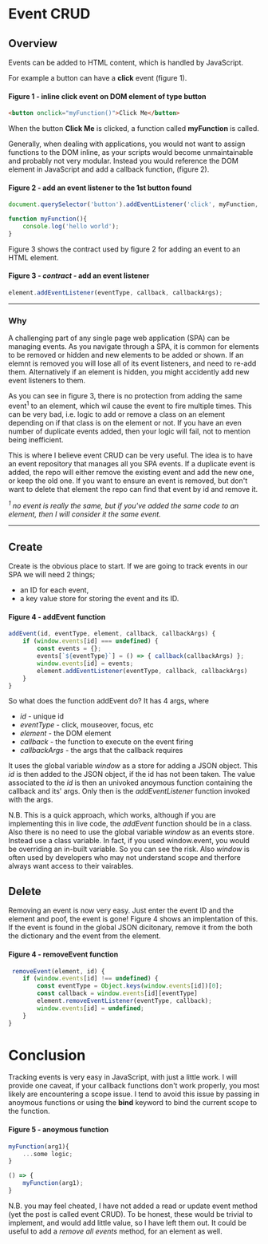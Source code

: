 # Event CRUD

## Overview
 Events can be added to HTML content, which is handled by JavaScript.

 For example a button can have a **click** event (figure 1).

 #### Figure 1 - inline click event on DOM element of type button

  ```html
<button onclick="myFunction()">Click Me</button>
```

When the button **Click Me** is clicked, a function called **myFunction** is called. 

Generally, when dealing with applications, you would not want to assign functions to the DOM inline, as your scripts would become unmaintainable and probably not very modular. Instead you would reference the DOM element in JavaScript and add a callback function, (figure 2).

#### Figure 2 - add an event listener to the 1st button found

```javascript
document.querySelector('button').addEventListener('click', myFunction, null);

function myFunction(){
    console.log('hello world');
}
```

Figure 3 shows the contract used by figure 2 for adding an event to an HTML element.

#### Figure 3 - *contract* - add an event listener 

```javascript
element.addEventListener(eventType, callback, callbackArgs);
```

***

### Why

A challenging part of any single page web application (SPA) can be managing events. As you navigate through a SPA, it is common for elements to be removed or hidden and new elements to be added or shown. If an elemnt is removed you will lose all of its event listeners, and need to re-add them. Alternatively if an element is hidden, you might accidently add new event listeners to them.

As you can see in figure 3, there is no protection from adding the same event<sup>1</sup> to an element, which wil cause the event to fire multiple times. This can be very bad, i.e. logic to add or remove a class on an element depending on if that class is on the element or not. If you have an even number of duplicate events added, then your logic will fail, not to mention being inefficient.  

This is where I believe event CRUD can be very useful. The idea is to have an event repository that manages all you SPA events. If a duplicate event is added, the repo will either remove the existing event and add the new one, or keep the old one. If you want to ensure an event is removed, but don't want to delete that element the repo can find that event by id and remove it.

*<sup>1</sup> no event is really the same, but if you've added the same code to an element, then I will consider it the same event.*

***

## Create

Create is the obvious place to start. If we are going to track events in our SPA we will need 2 things;
 - an ID for each event,
 - a key value store for storing the event and its ID.

#### Figure 4 - addEvent function
```javascript
addEvent(id, eventType, element, callback, callbackArgs) {
    if (window.events[id] === undefined) {
        const events = {};
        events[`${eventType}`] = () => { callback(callbackArgs) };
        window.events[id] = events;
        element.addEventListener(eventType, callback, callbackArgs)
    }
}
```

So what does the function addEvent do? It has 4 args, where
 - *id* - unique id
 - *eventType* - click, mouseover, focus, etc
 - *element* - the DOM element
 - *callback* - the function to execute on the event firing
 - *callbackArgs* - the args that the callback requires

It uses the global variable *window* as a store for adding a JSON object. This *id* is then added to the JSON object, if the id has not been taken. The value associated to the *id* is then an univoked anoymous function containing the callback and its' args. Only then is the *addEventListener* function invoked with the args.

N.B. This is a quick approach, which works, although if you are implementing this in live code, the *addEvent* function should be in a class. Also there is no need to use the global variable *window* as an events store. Instead use a class variable. In fact, if you used window.event, you would be overriding an in-built variable. So you can see the risk. Also *window* is often used by developers who may not understand scope and therfore always want access to their vairables.

## Delete

Removing an event is now very easy. Just enter the event ID and the element and poof, the event is gone! Figure 4 shows an implentation of this. If the event is found in the global JSON dicitonary, remove it from the both the dictionary and the event from the element.

#### Figure 4 - removeEvent function
```javascript
 removeEvent(element, id) {
    if (window.events[id] !== undefined) {
        const eventType = Object.keys(window.events[id])[0];
        const callback = window.events[id][eventType]
        element.removeEventListener(eventType, callback);
        window.events[id] = undefined;
    }
}
```

# Conclusion

Tracking events is very easy in JavaScript, with just a little work. I will provide one caveat, if your callback functions don't work properly, you most likely are encountering a scope issue. I tend to avoid this issue by passing in anoymous functions or using the **bind** keyword to bind the current scope to the function.

#### Figure 5 - anoymous function
```javascript
myFunction(arg1){
    ...some logic;
}

() => {
    myFunction(arg1);
}
```

N.B. you may feel cheated, I have not added a read or update event method (yet the post is called event CRUD). To be honest, these would be trivial to implement, and would add little value, so I have left them out. It could be useful to add a *remove all events* method, for an element as well.
